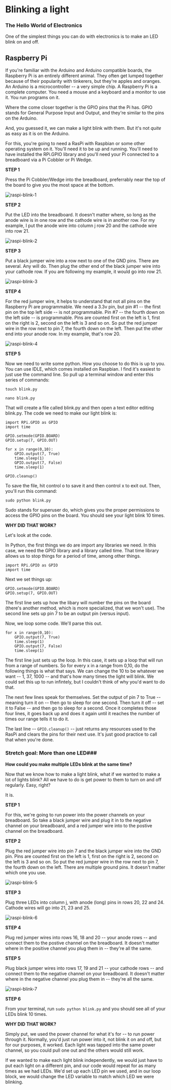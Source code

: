# Blinking a light

### The Hello World of Electronics

One of the simplest things you can do with electronics is to make an LED blink on and off. 

## Raspberry Pi

If you're familiar with the Arduino and Arduino compatible boards, the Raspberry Pi is an entirely different animal. They often get lumped together because of their popularity with tinkerers, but they're apples and oranges. An Arduino is a microcontroller -- a very simple chip. A Raspberry Pi is a complete computer. You need a mouse and a keyboard and a monitor to use it. You run programs on it. 

Where the come closer together is the GPIO pins that the Pi has. GPIO stands for General Purpose Input and Output, and they're similar to the pins on the Arduino. 

And, you guessed it, we can make a light blink with them. But it's not *quite* as easy as it is on the Arduino. 

For this, you're going to need a RasPi with Raspbian or some other operating system on it. You'll need it to be up and running. You'll need to have installed the RPi.GPIO library and you'll need your Pi connected to a breadboard via a Pi Cobbler or Pi Wedge. 

**STEP 1**

Press the Pi Cobbler/Wedge into the breadboard, preferrably near the top of the board to give you the most space at the bottom. 

![raspi-blink-1](../images/raspi-blink-1.jpg)

**STEP 2**

Put the LED into the breadboard. It doesn't matter where, so long as the anode wire is in one row and the cathode wire is in another row. For my example, I put the anode wire into column j row 20 and the cathode wire into row 21. 

![raspi-blink-2](../images/raspi-blink-2.jpg)

**STEP 3**

Put a black jumper wire into a row next to one of the GND pins. There are several. Any will do. Then plug the other end of the black jumper wire into your cathode row. If you are following my example, it would go into row 21. 

![raspi-blink-3](../images/raspi-blink-3.jpg)


**STEP 4**

For the red jumper wire, it helps to understand that not all pins on the Raspberry Pi are programmable. We need a 3.3v pin, but pin #1 -- the first pin on the top left side -- is not programmable. Pin #7 -- the fourth down on the left side -- is programmable. Pins are counted first on the left is 1, first on the right is 2, second on the left is 3 and so on. So put the red jumper wire in the row next to pin 7, the fourth down on the left. Then put the other end into your anode row. In my example, that's row 20. 

![raspi-blink-4](../images/raspi-blink-4.jpg)

**STEP 5**

Now we need to write some python. How you choose to do this is up to you. You can use IDLE, which comes installed on Raspbian. I find it's easiest to just use the command line. So pull up a terminal window and enter this series of commands:

```
touch blink.py

nano blink.py
```
That will create a file called blink.py and then open a text editor editing blink.py. The code we need to make our light blink is:

```
import RPi.GPIO as GPIO
import time

GPIO.setmode(GPIO.BOARD)
GPIO.setup(7, GPIO.OUT)

for x in range(0,10):
    GPIO.output(7, True)
    time.sleep(1)
    GPIO.output(7, False)
    time.sleep(1)
    
GPIO.cleanup()
```

To save the file, hit control o to save it and then control x to exit out. Then, you'll run this command:

`sudo python blink.py`

Sudo stands for superuser do, which gives you the proper permissions to access the GPIO pins on the board. You should see your light blink 10 times. 

**WHY DID THAT WORK?**

Let's look at the code. 

In Python, the first things we do are import any libraries we need. In this case, we need the GPIO library and a library called time. That time library allows us to stop things for a period of time, among other things. 

```
import RPi.GPIO as GPIO
import time
```

Next we set things up:

```
GPIO.setmode(GPIO.BOARD)
GPIO.setup(7, GPIO.OUT)
```

The first line sets up how the libary will number the pins on the board (there's another method, which is more specialized, that we won't use). The second line sets up pin 7 to be an output pin (versus input). 

Now, we loop some code. We'll parse this out.

```
for x in range(0,10):
    GPIO.output(7, True)
    time.sleep(1)
    GPIO.output(7, False)
    time.sleep(1)
```

The first line just sets up the loop. In this case, it sets up a loop that will run from a range of numbers. So for every x in a range from 0,10, do the following things is what that says. We can change the 10 to be whatever we want -- 1, 37, 1000 -- and that's how many times the light will blink. We could set this up to run infintely, but I couldn't think of why you'd want to do that. 

The next few lines speak for themselves. Set the output of pin 7 to True -- meaning turn it on -- then go to sleep for one second. Then turn it off -- set it to False -- and then go to sleep for a second. Once it completes those four lines, it goes back up and does it again until it reaches the number of times our range tells it to do it. 

The last line -- `GPIO.cleanup()` -- just returns any resources used to the RasPi and clears the pins for their next use. It's just good practice to call that when you're done. 

### Stretch goal: More than one LED###

**How could you make multiple LEDs blink at the same time?**

Now that we know how to make a light blink, what if we wanted to make a lot of lights blink? All we have to do is get power to them to turn on and off regularly. Easy, right? 

It is. 

**STEP 1**  

For this, we're going to run power into the power channels on your breadboard. So take a black jumper wire and plug it in to the negative channel on your breadboard, and a red jumper wire into to the postive channel on the breadboard.

**STEP 2**

Plug the red jumper wire into pin 7 and the black jumper wire into the GND pin. Pins are counted first on the left is 1, first on the right is 2, second on the left is 3 and so on. So put the red jumper wire in the row next to pin 7, the fourth down on the left. There are multiple ground pins. It doesn't matter which one you use. 

![raspi-blink-5](../images/raspi-blink-5.jpg)

**STEP 3** 

Plug three LEDs into column j, with anode (long) pins in rows 20, 22 and 24. Cathode wires will go into 21, 23 and 25. 

![raspi-blink-6](../images/raspi-blink-6.jpg)


**STEP 4** 

Plug red jumper wires into rows 16, 18 and 20 -- your anode rows -- and connect them to the postive channel on the breadboard. It doesn't matter where in the positive channel you plug them in -- they're all the same. 

**STEP 5**

Plug black jumper wires into rows 17, 19 and 21 -- your cathode rows -- and connect them to the negative channel on your breadboard. It doesn't matter where in the negative channel you plug them in -- they're all the same. 

![raspi-blink-7](../images/raspi-blink-7.jpg)

**STEP 6**

From your terminal, run `sudo python blink.py` and you should see all of your LEDs blink 10 times. 

**WHY DID THAT WORK?**

Simply put, we used the power channel for what it's for -- to run power through it. Normally, you'd just run power into it, not blink it on and off, but for our purposes, it worked. Each light was tapped into the same power channel, so you could pull one out and the others would still work. 

If we wanted to make each light blink independently, we would just have to put each light on a different pin, and our code would repeat for as many times as we had LEDs. We'd set up each LED pin we used, and in our loop block, we would change the LED variable to match which LED we were blinking.



 